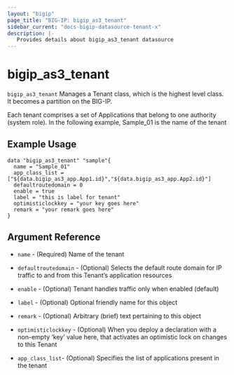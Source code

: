 ```yaml
---
layout: "bigip"
page_title: "BIG-IP: bigip_as3_tenant"
sidebar_current: "docs-bigip-datasource-tenant-x"
description: |-
   Provides details about bigip_as3_tenant datasource
---
```

 
# bigip\_as3\_tenant
 
`bigip_as3_tenant` Manages a Tenant class, which is the highest level class. It becomes a partition on the BIG-IP.

 Each tenant comprises a set of Applications that belong to one authority (system role). In the following example, Sample_01 is the name of the tenant 
## Example Usage
 
 
```hcl
data "bigip_as3_tenant" "sample"{
  name = "Sample_01"
  app_class_list = ["${data.bigip_as3_app.App1.id}","${data.bigip_as3_app.App2.id}"]
  defaultroutedomain = 0
  enable = true
  label = "this is label for tenant"
  optimisticlockkey = "your key goes here"
  remark = "your remark goes here"
}
```
 
## Argument Reference
 
* `name` - (Required) Name of the tenant
 
* `defaultroutedomain` - (Optional) Selects the default route domain for IP traffic to and from this Tenant’s application resources 
 
* `enable` - (Optional) Tenant handles traffic only when enabled (default)
 
* `label` - (Optional) Optional friendly name for this object
 
* `remark` - (Optional) Arbitrary (brief) text pertaining to this object
 
* `optimisticlockkey` - (Optional) When you deploy a declaration with a non-empty ‘key’ value here, that activates an optimistic lock on changes to this Tenant
 
* `app_class_list`- (Optional) Specifies the list of applications present in the tenant 

